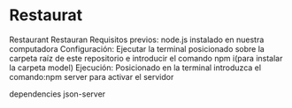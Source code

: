 # Restaurat
Restaurant
Restauran
Requisitos previos:
node.js instalado en nuestra computadora
Configuración:
Ejecutar la terminal posicionado sobre la carpeta raíz de este repositorio e introducir el comando npm i(para instalar la carpeta model)
Ejecución:
Posicionado en la terminal introduzca el comando:npm server para activar el servidor

dependencies 
    json-server
